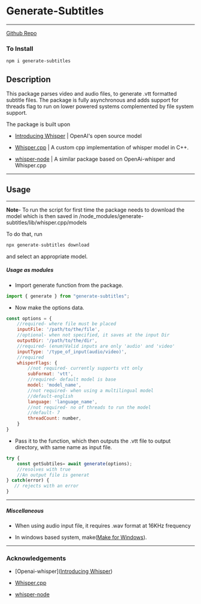 # Generate-Subtitles

---
[Github Repo](https://github.com/LunarLemma/generate-subtitles)

### To Install

```npmignore
npm i generate-subtitles
```

## Description

This package parses video and audio files, to generate .vtt formatted subtitle files. The package is fully asynchronous and adds support for threads flag to run on lower powered systems complemented by file system support.

The package is built upon 

- [Introducing Whisper](https://openai.com/research/whisper) | OpenAI's open source model 

- [Whisper.cpp](https://github.com/ggerganov/whisper.cpp) | A custom cpp implementation of whisper model in C++.

- [whisper-node](https://github.com/ariym/whisper-node) | A similar package based on OpenAi-whisper and Whisper.cpp

---

## Usage

---

**Note**- To run the script for first time the package needs to download the model which is then saved in /node_modules/generate-subtitles/lib/whisper.cpp/models

To do that, run

```js
npx generate-subtitles download
```

and select an appropriate model.

##### Usage as modules

- Import generate function from the package.

```js
import { generate } from "generate-subtitles";
```

- Now make the options data.

```js
const options = {
    //required- where file must be placed
    inputFile: '/path/to/the/file', 
    //optional- when not specified, it saves at the input Dir
    outputDir: '/path/to/the/dir',
    //required- (enum)Valid inputs are only 'audio' and 'video'
    inputType: '/type_of_input(audio/video)',
    //required
    whisperFlags: {
        //not required- currently supports vtt only
        subFormat: 'vtt',
        //required- default model is base
        model: 'model_name',
        //not required- when using a multilingual model
        //default-english
        language: 'language_name',
        //not required- no of threads to run the model
        //default- 7
        threadCount: number,
    }
}
```

- Pass it to the function, which then outputs the .vtt file to output directory, with same name as input file.

```js
try {
    const getSubtiles= await generate(options);
    //resolves with true
    //An output file is generat
} catch(error) {
   // rejects with an error
}
```

---

##### Miscellaneous

- When using audio input file, it requires .wav format at 16KHz frequency

- In windows based system, make([Make for Windows](https://gnuwin32.sourceforge.net/packages/make.htm)).

---



### Acknowledgements

- [Openai-whisper]([Introducing Whisper](https://openai.com/research/whisper)) 

- [Whisper.cpp](https://github.com/ggerganov/whisper.cpp) 

- [whisper-node](https://github.com/ariym/whisper-node) 
